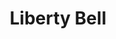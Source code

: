 ---
pid: rs36
title: Liberty Bell
location_transcription: 5th and Market
coordinates: "[-75.150298486684, 39.949514892433]"
zipcode: '19144'
gen_neighborhood: Northwest Philadelphia
neighborhood: Germantown
outside_phl: 
age: '50'
age_range: 50-59
instagram: 
image_file_name: rs_36.jpg
proposal_transcription: I would like to see them have a audio companion or have guided
  tour. For the children that they would have it explained to them. I think it would
  be a nice to have some lights and something that would make it look more modern.
topic: Education,History
topic_summary: 0, 0, 0
type: Interactive,Historical Marker
keywords_other: 
credit: Michelle T. Fawnce
image_labels: 
twitter: 
facebook: 
permalink: "/monuments/rs36/"
layout: item-page
---